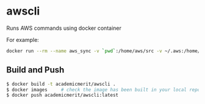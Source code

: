 # awscli
Runs AWS commands using docker container

For example:

```sh
docker run --rm --name aws_sync -v `pwd`:/home/aws/src -v ~/.aws:/home/aws/.aws academicmerit/awscli:latest aws --profile amerit-nuevo s3 sync /home/aws/src/dist/ s3://ui-metadata-import.staging.academicmerit.com
```

## Build and Push

```sh
$ docker build -t academicmerit/awscli .
$ docker images     # check the image has been built in your local repository
$ docker push academicmerit/awscli:latest
```
